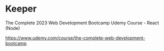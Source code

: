 # Keeper
The Complete 2023 Web Development Bootcamp Udemy Course - React (Node)

https://www.udemy.com/course/the-complete-web-development-bootcamp
